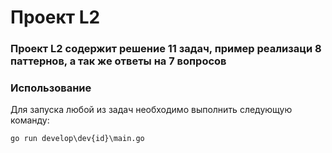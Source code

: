 # Проект L2

### Проект L2 содержит решение 11 задач, пример реализаци 8 паттернов, а так же ответы на 7 вопросов

### Использование

Для запуска любой из задач необходимо выполнить следующую команду:

```
go run develop\dev{id}\main.go
```
